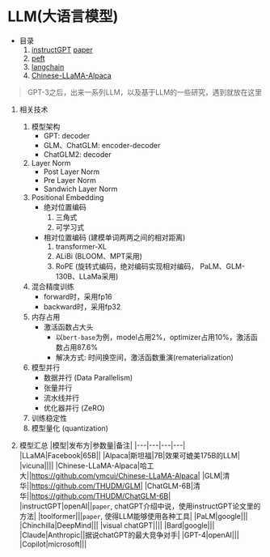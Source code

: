 # LLM(大语言模型)

- 目录
    1. [instructGPT](自然语言处理/LLM/instructGPT.md) [paper](https://arxiv.org/pdf/2203.02155v1.pdf)
    2. [peft](自然语言处理/LLM/peft.md)
    3. [langchain](自然语言处理/LLM/langchain.md)
    4. [Chinese-LLaMA-Alpaca](自然语言处理/LLM/Chinese-LLaMA-Alpaca.md)

> GPT-3之后，出来一系列LLM，以及基于LLM的一些研究，遇到就放在这里  
1. 相关技术
    1. 模型架构
        - GPT: decoder
        - GLM、ChatGLM: encoder-decoder
        - ChatGLM2: decoder
    2. Layer Norm
        - Post Layer Norm
        - Pre Layer Norm
        - Sandwich Layer Norm
    3. Positional Embedding
        - 绝对位置编码
            1. 三角式
            2. 可学习式
        - 相对位置编码 (建模单词两两之间的相对距离)
            1. transformer-XL
            2. ALiBi (BLOOM、MPT采用)
            3. RoPE (旋转式编码，绝对编码实现相对编码， PaLM、GLM-130B、LLaMa采用)
    4. 混合精度训练
        - forward时，采用fp16
        - backward时，采用fp32
    5. 内存占用
        - 激活函数占大头
            - 以`bert-base`为例，model占用2%，optimizer占用10%，激活函数占用87.6%
            - 解决方式: 时间换空间，激活函数重演(rematerialization)
    6. 模型并行
        - 数据并行 (Data Parallelism)
        - 张量并行
        - 流水线并行
        - 优化器并行 (ZeRO)
    7. 训练稳定性
    8. 模型量化 (quantization)

2. 模型汇总
|模型|发布方|参数量|备注|
|---|---|---|---|
|LLaMA|Facebook|65B||
|Alpaca|斯坦福|7B|效果可媲美175B的LLM|
|vicuna||||
|Chinese-LLaMA-Alpaca|哈工大||https://github.com/ymcui/Chinese-LLaMA-Alpaca|
|GLM|清华||https://github.com/THUDM/GLM|
|ChatGLM-6B|清华||https://github.com/THUDM/ChatGLM-6B|
|instructGPT|openAI||`paper`, chatGPT介绍中说，使用instructGPT论文里的方法|
|toolformer|||`paper`, 使得LLM能够使用各种工具|
|PaLM|google|||
|Chinchilla|DeepMind|||
|visual chatGPT||||
|Bard|google|||
|Claude|Anthropic||据说chatGPT的最大竞争对手|
|GPT-4|openAI|||
|Copilot|microsoft|||